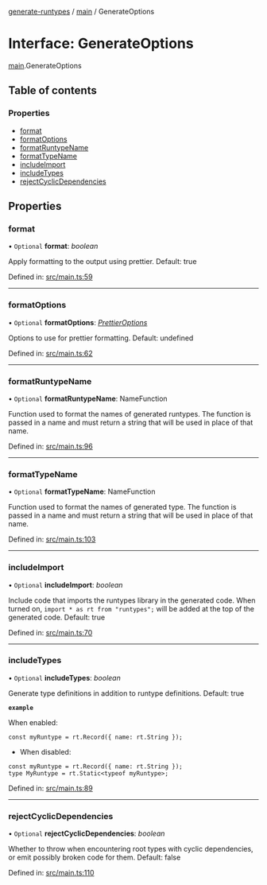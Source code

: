 [generate-runtypes](../README.md) / [main](../modules/main.md) / GenerateOptions

# Interface: GenerateOptions

[main](../modules/main.md).GenerateOptions

## Table of contents

### Properties

- [format](main.generateoptions.md#format)
- [formatOptions](main.generateoptions.md#formatoptions)
- [formatRuntypeName](main.generateoptions.md#formatruntypename)
- [formatTypeName](main.generateoptions.md#formattypename)
- [includeImport](main.generateoptions.md#includeimport)
- [includeTypes](main.generateoptions.md#includetypes)
- [rejectCyclicDependencies](main.generateoptions.md#rejectcyclicdependencies)

## Properties

### format

• `Optional` **format**: *boolean*

Apply formatting to the output using prettier. Default: true

Defined in: [src/main.ts:59](https://github.com/cobraz/generate-runtypes/blob/0a259e5/src/main.ts#L59)

___

### formatOptions

• `Optional` **formatOptions**: [*PrettierOptions*](main.prettieroptions.md)

Options to use for prettier formatting. Default: undefined

Defined in: [src/main.ts:62](https://github.com/cobraz/generate-runtypes/blob/0a259e5/src/main.ts#L62)

___

### formatRuntypeName

• `Optional` **formatRuntypeName**: NameFunction

Function used to format the names of generated runtypes.
The function is passed in a name and must return a string that will be
used in place of that name.

Defined in: [src/main.ts:96](https://github.com/cobraz/generate-runtypes/blob/0a259e5/src/main.ts#L96)

___

### formatTypeName

• `Optional` **formatTypeName**: NameFunction

Function used to format the names of generated type.
The function is passed in a name and must return a string that will be
used in place of that name.

Defined in: [src/main.ts:103](https://github.com/cobraz/generate-runtypes/blob/0a259e5/src/main.ts#L103)

___

### includeImport

• `Optional` **includeImport**: *boolean*

Include code that imports the runtypes library in the generated code.
When turned on, `import * as rt from "runtypes";` will be added at the
top of the generated code.
Default: true

Defined in: [src/main.ts:70](https://github.com/cobraz/generate-runtypes/blob/0a259e5/src/main.ts#L70)

___

### includeTypes

• `Optional` **includeTypes**: *boolean*

Generate type definitions in addition to runtype definitions.
Default: true

**`example`**

When enabled:
```
const myRuntype = rt.Record({ name: rt.String });
```

   * When disabled:
```
const myRuntype = rt.Record({ name: rt.String });
type MyRuntype = rt.Static<typeof myRuntype>;
```

Defined in: [src/main.ts:89](https://github.com/cobraz/generate-runtypes/blob/0a259e5/src/main.ts#L89)

___

### rejectCyclicDependencies

• `Optional` **rejectCyclicDependencies**: *boolean*

Whether to throw when encountering root types with cyclic dependencies,
or emit possibly broken code for them.
Default: false

Defined in: [src/main.ts:110](https://github.com/cobraz/generate-runtypes/blob/0a259e5/src/main.ts#L110)
